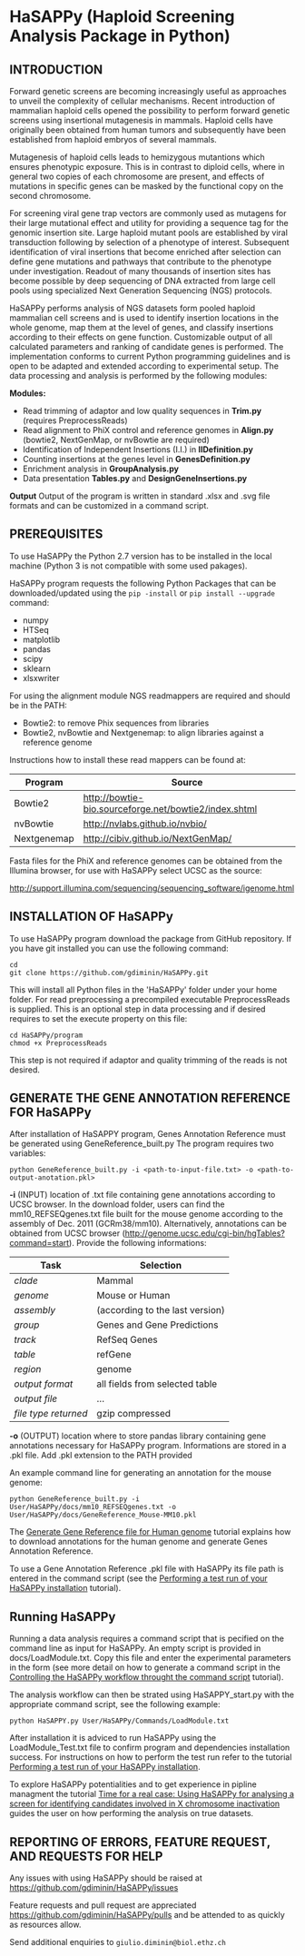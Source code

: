 # HaSAPPy (Haploid Screening Analysis Package in Python)



## INTRODUCTION

Forward genetic screens are becoming increasingly useful as approaches to unveil the complexity of cellular mechanisms. Recent introduction of mammalian haploid cells opened the possibility to perform forward genetic screens using insertional mutagenesis in mammals. Haploid cells have originally been obtained from human tumors and subsequently have been established from haploid embryos of several mammals.

Mutagenesis of haploid cells leads to hemizygous mutantions which ensures phenotypic exposure. This is in contrast to diploid cells, where in general two copies of each chromosome are present, and effects of mutations in specific genes can be masked by the functional copy on the second chromosome.

For screening viral gene trap vectors are commonly used as mutagens for their large mutational effect and utility for providing a sequence tag for the genomic insertion site. Large haploid mutant pools are established by viral transduction following by selection of a phenotype of interest. Subsequent identification of viral insertions that become enriched after selection can define gene mutations and pathways that contribute to the phenotype under investigation. Readout of many thousands of insertion sites has become possible by deep sequencing of DNA extracted from large cell pools using specialized Next Generation Sequencing (NGS) protocols.

HaSAPPy performs analysis of NGS datasets form pooled haploid mammalian cell screens and is used to identify insertion locations in the whole genome, map them at the level of genes, and classify insertions according to their effects on gene function. Customizable output of all calculated parameters and ranking of candidate genes is performed. The implementation conforms to current Python programming guidelines and is open to be adapted and extended according to experimental setup. The data processing and analysis is performed by the following modules:

**Modules:**
 - Read trimming of adaptor and low quality sequences in **Trim.py** (requires PreprocessReads)
 - Read alignment to PhiX control and reference genomes in **Align.py** (bowtie2, NextGenMap, or nvBowtie are required)
 - Identification of Independent Insertions (I.I.) in **IIDefinition.py**
 - Counting insertions at the genes level in **GenesDefinition.py**
 - Enrichment analysis in **GroupAnalysis.py**
 - Data presentation **Tables.py** and **DesignGeneInsertions.py**

**Output**
Output of the program is written in standard .xlsx and .svg file formats and can be customized in a command script.


## PREREQUISITES

To use HaSAPPy the Python 2.7 version has to be installed in the local machine (Python 3 is not compatible with some used pakages).

HaSAPPy program requests the following Python Packages that can be downloaded/updated using the `pip -install` or `pip install --upgrade` command:
 - numpy
 - HTSeq
 - matplotlib
 - pandas
 - scipy
 - sklearn
 - xlsxwriter
 
For using the alignment module NGS readmappers are required and should be in the PATH:
- Bowtie2: to remove Phix sequences from libraries
- Bowtie2, nvBowtie and Nextgenemap: to align libraries against a reference genome

Instructions how to install these read mappers can be found at:

| Program     | Source                                                |
| ----------- | ------------------------------------------------------|
| Bowtie2     | http://bowtie-bio.sourceforge.net/bowtie2/index.shtml |
| nvBowtie    | http://nvlabs.github.io/nvbio/                        |
| Nextgenemap | http://cibiv.github.io/NextGenMap/                    |

Fasta files for the PhiX and reference genomes can be obtained from the Illumina browser, for use with HaSAPPy select UCSC as the source:

http://support.illumina.com/sequencing/sequencing_software/igenome.html 


## INSTALLATION OF HaSAPPy

To use HaSAPPy program download the package from GitHub repository. If you have git installed you can use the following command:
```
cd
git clone https://github.com/gdiminin/HaSAPPy.git
```
This will install all Python files in the 'HaSAPPy' folder under your home folder. For read preprocessing a precompiled executable PreprocessReads is supplied. This is an optional step in data processing and if desired requires to set the execute property on this file:
```
cd HaSAPPy/program
chmod +x PreprocessReads
```

This step is not required if adaptor and quality trimming of the reads is not desired.


## GENERATE THE GENE ANNOTATION REFERENCE FOR HaSAPPy

After installation of HaSAPPY program, Genes Annotation Reference must be generated using GeneReference_built.py
The program requires two variables:

`python GeneReference_built.py -i <path-to-input-file.txt> -o <path-to-output-anotation.pkl>`

**-i** (INPUT) 	location of .txt file containing gene annotations according to UCSC browser. In the download folder, users can find the mm10_REFSEQgenes.txt file built for the mouse genome according to the assembly of Dec. 2011 (GCRm38/mm10). Alternatively, annotations can be obtained from UCSC browser (http://genome.ucsc.edu/cgi-bin/hgTables?command=start). Provide the following informations:	

| Task | Selection |
| --- | --- |
| *clade*	| Mammal |
| *genome* | Mouse or Human |
| *assembly* | (according to the last version) |
| *group*	| Genes and Gene Predictions |
| *track*	| RefSeq Genes |
| *table*	| refGene |
| *region* | genome |
| *output format*	| all fields from selected table |
| *output file* |	… |
| *file type returned* | gzip compressed |

**-o** (OUTPUT)	location where to store pandas library containing gene annotations necessary for HaSAPPy program. Informations are stored in a .pkl file. Add .pkl extension to the PATH provided

An example command line for generating an annotation for the mouse genome:
```
python GeneReference_built.py -i User/HaSAPPy/docs/mm10_REFSEQgenes.txt -o User/HaSAPPy/docs/GeneReference_Mouse-MM10.pkl
```

The [Generate Gene Reference file for Human genome](https://github.com/gdiminin/HaSAPPy/blob/master/docs/Tutorials/CreateHumanGeneAnnotationReference.md) tutorial explains how to download annotations for the human genome and generate Genes Annotation Reference.

To use a Gene Annotation Reference .pkl file with HaSAPPy its file path is entered in the command script (see the [Performing a test run of your HaSAPPy installation](https://github.com/gdiminin/HaSAPPy/blob/master/docs/Tutorials/TestRunHaSAPPY.md) tutorial).


## Running HaSAPPy

Running a data analysis requires a command script that is pecified on the command line as input for HaSAPPy. An empty script is provided in docs/LoadModule.txt. Copy this file and enter the experimental parameters in the form (see more detail on how to generate a command script in the [Controlling the HaSAPPy workflow throught the command script](https://github.com/gdiminin/HaSAPPy/blob/master/docs/Tutorials/RunningHaSAPPyWorkflowsScript.md) tutorial).

The analysis workflow can then be strated using HaSAPPY_start.py with the appropriate command script, see the following example:

```
python HaSAPPY.py User/HaSAPPy/Commands/LoadModule.txt
```

After installation it is adviced to run HaSAPPy using the LoadModule_Test.txt file to confirm program and dependencies installation success. For instructions on how to perform the test run refer to the tutorial [Performing a test run of your HaSAPPy installation](https://github.com/gdiminin/HaSAPPy/blob/master/docs/Tutorials/TestRunHaSAPPY.md).

To explore HaSAPPy potentialities and to get experience in pipline managment the tutorial [Time for a real case: Using HaSAPPy for analysing a screen for identifying candidates involved in X chromosome inactivation](https://github.com/gdiminin/HaSAPPy/blob/master/docs/Tutorials/XCI_ScreenAnalysis.md) guides the user on how performing the analysis on true datasets.


## REPORTING OF ERRORS, FEATURE REQUEST, AND REQUESTS FOR HELP

Any issues with using HaSAPPy should be raised at https://github.com/gdiminin/HaSAPPy/issues

Feature requests and pull request are appreciated https://github.com/gdiminin/HaSAPPy/pulls
and be attended to as quickly as resources allow.

Send additional enquiries to `giulio.diminin@biol.ethz.ch`



